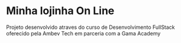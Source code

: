 # Minha lojinha On Line

Projeto desenvolvido atraves do curso de Desenvolvimento FullStack oferecido pela Ambev Tech em parceria com a Gama Academy

